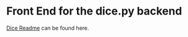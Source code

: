 # Front End for the dice.py backend

[Dice Readme](https://github.com/Marking-Time/dice/blob/main/readme.md) can be found here.